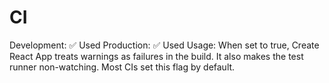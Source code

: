 # CI

Development: ✅ Used
Production: ✅ Used
Usage: When set to true, Create React App treats warnings as failures in the build. It also makes the test runner non-watching. Most CIs set this flag by default.
